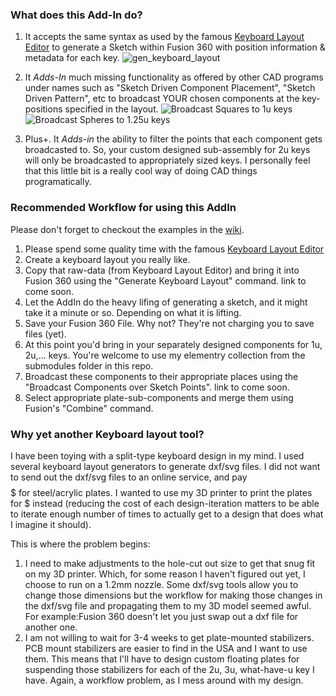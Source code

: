 ### What does this Add-In do?
1. It accepts the same syntax as used by the famous [Keyboard Layout Editor](http://www.keyboard-layout-editor.com/) to generate a Sketch within
Fusion 360 with position information & metadata for each key.
![gen_keyboard_layout](https://github.com/pragun/f3d_mech_kbrd_addin/wiki/images/gen_keyboard_layout.png)

2. It *Adds-In* much missing functionality as offered by other CAD programs under names such as "Sketch Driven Component Placement", "Sketch Driven Pattern", etc
to broadcast YOUR chosen components at the key-positions specified in the layout.
![Broadcast Squares to 1u keys](https://github.com/pragun/f3d_mech_kbrd_addin/wiki/images/broad_cast_1.png)
![Broadcast Spheres to 1.25u keys](https://github.com/pragun/f3d_mech_kbrd_addin/wiki/images/broad_cast_2.png)

3. Plus+. It *Adds-in* the ability to filter the points that each component gets broadcasted to. So, your custom designed sub-assembly for 2u keys will only be broadcasted to
appropriately sized keys. I personally feel that this little bit is a really cool way of doing CAD things programatically.


### Recommended Workflow for using this AddIn
Please don't forget to checkout the examples in the [wiki](/wiki).
1. Please spend some quality time with the famous [Keyboard Layout Editor](http://www.keyboard-layout-editor.com/.)
2. Create a keyboard layout you really like.
3. Copy that raw-data (from Keyboard Layout Editor) and bring it into Fusion 360 using the "Generate Keyboard Layout" command. link to come soon.
4. Let the AddIn do the heavy lifing of generating a sketch, and it might take it a minute or so. Depending on what it is lifting.
5. Save your Fusion 360 File. Why not? They're not charging you to save files (yet).
6. At this point you'd bring in your separately designed components for 1u, 2u,... keys. You're welcome to use my elementry collection from the submodules folder in this repo.
7. Broadcast these components to their appropriate places using the "Broadcast Components over Sketch Points". link to come soon.
8. Select appropriate plate-sub-components and merge them using Fusion's "Combine" command. 

### Why yet another Keyboard layout tool?
I have been toying with a split-type keyboard design in my mind. I used several keyboard layout
generators to generate dxf/svg files. I did not want to send out the dxf/svg files to an online service, and pay $$$$$ for steel/acrylic plates. 
I wanted to use my 3D printer to print the plates for $ instead (reducing the cost of each design-iteration matters to be able to iterate
enough number of times to actually get to a design that does what I imagine it should).

This is where the problem begins:
1. I need to make adjustments to the hole-cut out size to get that snug fit on my 3D printer. Which, for some reason I haven't figured out yet,
I choose to run on a 1.2mm nozzle. Some dxf/svg tools allow you to change those dimensions but the workflow for making those changes
in the dxf/svg file and propagating them to my 3D model seemed awful. For example:Fusion 360 doesn't let you just swap out a dxf file for another one.
2. I am not willing to wait for 3-4 weeks to get plate-mounted stabilizers. PCB mount stabilizers are easier to find in the USA and I want to use them.
This means that I'll have to design custom floating plates for suspending those stabilizers for each of the 2u, 3u, what-have-u key I have. Again, a workflow problem,
as I mess around with my design.

